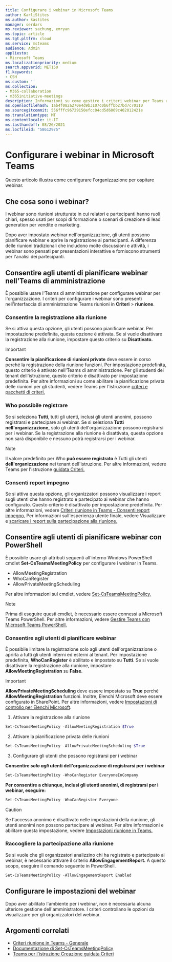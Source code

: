 ```yaml
---
title: Configurare i webinar in Microsoft Teams
author: KarliStites
ms.author: kastites
manager: serdars
ms.reviewer: sachung, emryan
ms.topic: article
ms.tgt.pltfrm: cloud
ms.service: msteams
audience: Admin
appliesto:
- Microsoft Teams
ms.localizationpriority: medium
search.appverid: MET150
f1.keywords:
- CSH
ms.custom: ''
ms.collection:
- M365-collaboration
- m365initiative-meetings
description: Informazioni su come gestire i criteri webinar per Teams riunioni.
ms.openlocfilehash: 1ab4f082a270e4d9b3107c0b6ffbb27bd7c70110
ms.sourcegitcommit: 556fffc96729150efcc04cd5d6069c402012421e
ms.translationtype: MT
ms.contentlocale: it-IT
ms.lasthandoff: 08/26/2021
ms.locfileid: "58612975"
---
```

# <a name="set-up-for-webinars-in-microsoft-teams"></a>Configurare i webinar in Microsoft Teams

Questo articolo illustra come configurare l'organizzazione per ospitare webinar.

## <a name="what-are-webinars"></a>Che cosa sono i webinar?

I webinar sono riunioni strutturate in cui relatori e partecipanti hanno ruoli chiari, spesso usati per scopi di formazione o scenari di creazione di lead generation per vendite e marketing.

Dopo aver impostato webinar nell'organizzazione, gli utenti possono pianificare webinar e aprire la registrazione ai partecipanti. A differenza delle riunioni tradizionali che includono molte discussioni e attività, i webinar sono pensati per presentazioni interattive e forniscono strumenti per l'analisi dei partecipanti.

## <a name="allow-users-to-schedule-webinars-in-the-teams-admin-center"></a>Consentire agli utenti di pianificare webinar nell'Teams di amministrazione

È possibile usare l'Teams di amministrazione per configurare webinar per l'organizzazione. I criteri per configurare i webinar sono presenti nell'interfaccia di amministrazione Teams riunioni in **Criteri**  >  **riunione**.

### <a name="allow-meeting-registration"></a>Consentire la registrazione alla riunione

Se si attiva questa opzione, gli utenti possono pianificare webinar. Per impostazione predefinita, questa opzione è attivata. Se si vuole disattivare la registrazione alla riunione, impostare questo criterio su **Disattivato.**

> [!IMPORTANT]
> **Consentire la pianificazione di riunioni private** deve essere in corso perché la registrazione della riunione funzioni. Per impostazione predefinita, questo criterio è attivato nell'Teams di amministrazione. Per gli studenti dei tenant dell'istruzione, questo criterio è disattivato per impostazione predefinita. Per altre informazioni su come abilitare la pianificazione privata delle riunioni per gli studenti, vedere Teams per l'istruzione [criteri e pacchetti di criteri.](policy-packages-edu.md)

### <a name="who-can-register"></a>Who possibile registrare

Se si seleziona **Tutti**, tutti gli utenti, inclusi gli utenti anonimi, possono registrarsi e partecipare ai webinar. Se si seleziona **Tutti nell'organizzazione,** solo gli utenti dell'organizzazione possono registrarsi per i webinar. Se la registrazione alla riunione è disattivata, questa opzione non sarà disponibile e nessuno potrà registrarsi per i webinar.

> [!NOTE]
> Il valore predefinito per Who **può essere registrato** è Tutti gli utenti **dell'organizzazione** nei tenant dell'istruzione. Per altre informazioni, vedere Teams per l'istruzione [guidata Criteri.](easy-policy-setup-edu.md)

### <a name="allow-engagement-report"></a>Consenti report impegno

Se si attiva questa opzione, gli organizzatori possono visualizzare i report sugli utenti che hanno registrato e partecipato ai webinar che hanno configurato. Questo criterio è disattivato per impostazione predefinita. Per altre informazioni, vedere [Criteri riunione in Teams - Consenti report impegno.](meeting-policies-in-teams-general.md#allow-engagement-report) Per informazioni sull'esperienza utente finale, vedere Visualizzare e [scaricare i report sulla partecipazione alla riunione.](https://support.microsoft.com/office/view-and-download-meeting-attendance-reports-in-teams-ae7cf170-530c-47d3-84c1-3aedac74d310?ui=en-US&#x26;rs=en-US&#x26;ad=US)

## <a name="allow-users-to-schedule-webinars-using-powershell"></a>Consentire agli utenti di pianificare webinar con PowerShell

È possibile usare gli attributi seguenti all'interno Windows PowerShell cmdlet **Set-CsTeamsMeetingPolicy** per configurare i webinar in Teams.

- AllowMeetingRegistration
- WhoCanRegister
- AllowPrivateMeetingScheduling

Per altre informazioni sul cmdlet, vedere [Set-CsTeamsMeetingPolicy.](/powershell/module/skype/set-csteamsmeetingpolicy)

> [!NOTE]
> Prima di eseguire questi cmdlet, è necessario essere connessi a Microsoft Teams PowerShell. Per altre informazioni, vedere [Gestire Teams con Microsoft Teams PowerShell.](/microsoftteams/teams-powershell-managing-teams)

### <a name="allow-users-to-schedule-webinars"></a>Consentire agli utenti di pianificare webinar

È possibile limitare la registrazione solo agli utenti dell'organizzazione o aprirla a tutti gli utenti interni ed esterni al tenant. Per impostazione predefinita, **WhoCanRegister** è abilitato e impostato su **Tutti**. Se si vuole disattivare la registrazione alla riunione, impostare **AllowMeetingRegistration** su **False**.

> [!IMPORTANT]
> **AllowPrivateMeetingScheduling** deve essere impostato su **True** perché **AllowMeetingRegistration** funzioni. Inoltre, Elenchi Microsoft deve essere configurato in SharePoint. Per altre informazioni, vedere [Impostazioni di controllo per Elenchi Microsoft](/sharepoint/control-lists).

1. Attivare la registrazione alla riunione

```powershell
Set-CsTeamsMeetingPolicy -AllowMeetingRegistration $True
```

2. Attivare la pianificazione privata delle riunioni

```powershell
Set-CsTeamsMeetingPolicy -AllowPrivateMeetingScheduling $True
```

3. Configurare gli utenti che possono registrarsi per i webinar

**Consentire *solo agli* utenti dell'organizzazione di registrarsi per i webinar**

```powershell
Set-CsTeamsMeetingPolicy -WhoCanRegister EveryoneInCompany
```

**Per consentire a chiunque, inclusi gli utenti anonimi, di registrarsi per i webinar, eseguire:**

```powershell
Set-CsTeamsMeetingPolicy -WhoCanRegister Everyone
```

> [!CAUTION]
> Se l'accesso anonimo è disattivato nelle impostazioni della riunione, gli utenti anonimi non possono partecipare ai webinar. Per altre informazioni e abilitare questa impostazione, vedere [Impostazioni riunione in Teams.](meeting-settings-in-teams.md)

### <a name="collect-meeting-attendance"></a>Raccogliere la partecipazione alla riunione

Se si vuole che gli organizzatori analizzino chi ha registrato e partecipato ai webinar, è necessario attivare il criterio **AllowEngagementReport.** A questo scopo, eseguire il comando seguente in PowerShell.

```powershell
Set-CsTeamsMeetingPolicy -AllowEngagementReport Enabled
```

## <a name="configure-webinar-settings"></a>Configurare le impostazioni del webinar

Dopo aver abilitato l'ambiente per i webinar, non è necessaria alcuna ulteriore gestione dell'amministratore. I criteri controllano le opzioni da visualizzare per gli organizzatori del webinar.

## <a name="related-topics"></a>Argomenti correlati

- [Criteri riunione in Teams - Generale](meeting-policies-in-teams-general.md)
- [Documentazione di Set-CsTeamsMeetingPolicy](/powershell/module/skype/set-csteamsmeetingpolicy)
- [Teams per l'istruzione Creazione guidata Criteri](easy-policy-setup-edu.md)
